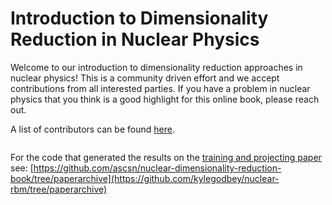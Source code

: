 # Introduction to Dimensionality Reduction in Nuclear Physics

Welcome to our introduction to dimensionality reduction approaches in nuclear physics! This is a community driven effort and we accept contributions from all interested parties. If you have a problem in nuclear physics that you think is a good highlight for this online book, please reach out.

A list of contributors can be found [here](contributors.md).


```{tableofcontents}
```


For the code that generated the results on the [training and projecting paper](https://journals.aps.org/prc/abstract/10.1103/PhysRevC.106.054322) see: [https://github.com/ascsn/nuclear-dimensionality-reduction-book/tree/paperarchive](https://github.com/kylegodbey/nuclear-rbm/tree/paperarchive)

